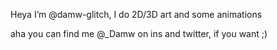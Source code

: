 Heya I’m @damw-glitch, I do 2D/3D art and some animations

aha you can find me @_Damw on ins and twitter, if you want ;)
